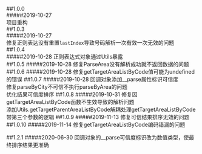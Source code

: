 ##1.0.0  
#####2019-10-27  
项目重构  
##1.0.3  
#####2019-10-27  
修复正则表达没有重置`lastIndex`导致号码解析一次有效一次无效的问题  
##1.0.4  
#####2019-10-28
正则表达式对象通过Utils暴露  
##1.0.5 
#####2019-10-28
修复ParseArea没有解析成功就不返回数据的问题
##1.0.6
#####2019-10-28
修复getTargetAreaListByCode值可能为undefined的错误
##1.0.7
#####2019-10-28
回调对象添加__parse属性标识可信度  
修复parseByCity不可信不执行parseByArea的问题  
优化结果可信度排序
##1.0.8
#####2019-10-31
修复因getTargetAreaListByCode函数不生效导致的解析问题  
添加Utils.getTargetParentAreaListByCode解耦处理getTargetAreaListByCode带第三个参数的逻辑
##1.0.9
#####2019-11-13
修复可信结果排序无效的问题
##1.0.10
#####2019-11-14
修复getTargetAreaListByCode编码错漏的问题

##1.2.1
#####2020-06-30
回调对象的__parse可信度标识改为数值类型，使最终排序结果更准确
